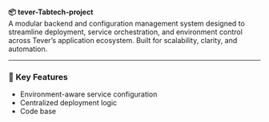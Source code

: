 **📦 tever-Tabtech-project**  
A modular backend and configuration management system designed to streamline deployment, service orchestration, and environment control across Tever’s application ecosystem. Built for scalability, clarity, and automation.

---

### 🔧 Key Features
- Environment-aware service configuration  
- Centralized deployment logic  
- Code base

